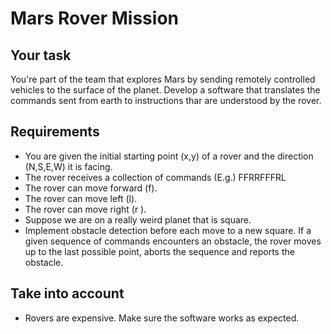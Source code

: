 # Mars Rover Mission 


## Your task
You're part of the team that explores Mars by sending remotely controlled vehicles to the surface of the planet. Develop a software that translates the commands sent from earth to instructions thar are understood by the rover.


## Requirements
- You are given the initial starting point (x,y) of a rover and the direction (N,S,E,W) it is facing.
- The rover receives a collection of commands (E.g.) FFRRFFFRL
- The rover can move forward (f).
- The rover can move left (l).
- The rover can move right (r ).
- Suppose we are on a really weird planet that is square.
- Implement obstacle detection before each move to a new square. If a given sequence of commands encounters an obstacle, the rover moves up to the last possible point, aborts the sequence and reports the obstacle.

## Take into account
- Rovers are expensive. Make sure the software works as expected.
